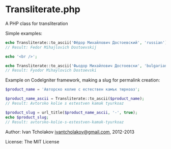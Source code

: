 Transliterate.php
=================

A PHP class for transliteration

Simple examples:

```php
echo Transliterate::to_ascii('Фёдор Михайлович Достоевский', 'russian');
// Result: Fedor Mihajlovich Dostoevskij

echo '<br />';

echo Transliterate::to_ascii('Фьодор Михайлович Достоевски', 'bulgarian');
// Result: Fyodor Mihaylovich Dostoevski
```

Example on CodeIgniter framework, making a slug for permalink creation:

```php
$product_name = 'Авторско колие с естествен камък тюркоаз';

$product_name_ascii = Transliterate::to_ascii($product_name);
// Result: Avtorsko kolie s estestven kamak tyurkoaz

$product_slug = url_title($product_name_ascii, '-', true);
echo $product_slug;
// Result: avtorsko-kolie-s-estestven-kamak-tyurkoaz
```

Author: Ivan Tcholakov <ivantcholakov@gmail.com>, 2012-2013

License: The MIT License
